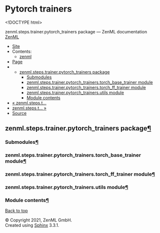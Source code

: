 # Pytorch trainers

&lt;!DOCTYPE html&gt;

zenml.steps.trainer.pytorch\_trainers package — ZenML documentation  [ZenML](https://github.com/zenml-io/zenml/tree/2b2ef42152bc47c393e786e6d22bc48c6db84316/docs/sphinx_docs/_build/html/index.html)

*  [Site](https://github.com/zenml-io/zenml/tree/2b2ef42152bc47c393e786e6d22bc48c6db84316/docs/sphinx_docs/_build/html/index.html)
  * Contents:
    * [zenml](https://github.com/zenml-io/zenml/tree/2b2ef42152bc47c393e786e6d22bc48c6db84316/docs/sphinx_docs/_build/html/modules.html)
*  [Page](zenml.steps.trainer.pytorch_trainers.md)
  * * [zenml.steps.trainer.pytorch\_trainers package](zenml.steps.trainer.pytorch_trainers.md)
      * [Submodules](zenml.steps.trainer.pytorch_trainers.md#submodules)
      * [zenml.steps.trainer.pytorch\_trainers.torch\_base\_trainer module](zenml.steps.trainer.pytorch_trainers.md#zenml-steps-trainer-pytorch-trainers-torch-base-trainer-module)
      * [zenml.steps.trainer.pytorch\_trainers.torch\_ff\_trainer module](zenml.steps.trainer.pytorch_trainers.md#zenml-steps-trainer-pytorch-trainers-torch-ff-trainer-module)
      * [zenml.steps.trainer.pytorch\_trainers.utils module](zenml.steps.trainer.pytorch_trainers.md#zenml-steps-trainer-pytorch-trainers-utils-module)
      * [Module contents](zenml.steps.trainer.pytorch_trainers.md#module-contents)
* [ « zenml.steps.t...](./)
* [ zenml.steps.t... »](zenml.steps.trainer.tensorflow_trainers.md)
*  [Source](https://github.com/zenml-io/zenml/tree/2b2ef42152bc47c393e786e6d22bc48c6db84316/docs/sphinx_docs/_build/html/_sources/zenml.steps.trainer.pytorch_trainers.rst.txt)

## zenml.steps.trainer.pytorch\_trainers package[¶](zenml.steps.trainer.pytorch_trainers.md#zenml-steps-trainer-pytorch-trainers-package)

### Submodules[¶](zenml.steps.trainer.pytorch_trainers.md#submodules)

### zenml.steps.trainer.pytorch\_trainers.torch\_base\_trainer module[¶](zenml.steps.trainer.pytorch_trainers.md#zenml-steps-trainer-pytorch-trainers-torch-base-trainer-module)

### zenml.steps.trainer.pytorch\_trainers.torch\_ff\_trainer module[¶](zenml.steps.trainer.pytorch_trainers.md#zenml-steps-trainer-pytorch-trainers-torch-ff-trainer-module)

### zenml.steps.trainer.pytorch\_trainers.utils module[¶](zenml.steps.trainer.pytorch_trainers.md#zenml-steps-trainer-pytorch-trainers-utils-module)

### Module contents[¶](zenml.steps.trainer.pytorch_trainers.md#module-contents)

 [Back to top](zenml.steps.trainer.pytorch_trainers.md)

 © Copyright 2021, ZenML GmbH.  
 Created using [Sphinx](http://sphinx-doc.org/) 3.3.1.  


